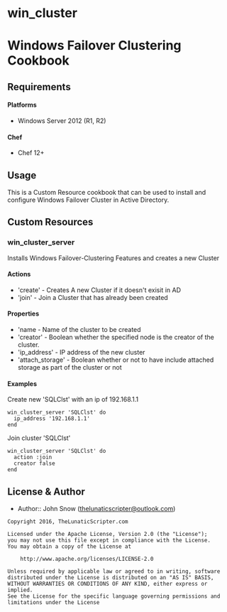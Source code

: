 # win_cluster
Windows Failover Clustering Cookbook
===========================

Requirements
------------
#### Platforms
* Windows Server 2012 (R1, R2)

#### Chef
* Chef 12+

Usage
-----
This is a Custom Resource cookbook that can be used to install and configure Windows Failover Cluster in Active Directory.

Custom Resources
----------------
### win_cluster_server
Installs Windows Failover-Clustering Features and creates a new Cluster

#### Actions
- 'create' - Creates A new Cluster if it doesn't exisit in AD
- 'join' - Join a Cluster that has already been created

#### Properties
- 'name - Name of the cluster to be created
- 'creator' - Boolean whether the specified node is the creator of the cluster.
- 'ip_address' - IP address of the new cluster
- 'attach_storage' - Boolean whether or not to have include attached storage as part of the cluster or not

#### Examples
Create new 'SQLClst' with an ip of 192.168.1.1

```
win_cluster_server 'SQLClst' do
  ip_address '192.168.1.1'
end
```

Join cluster 'SQLClst'

```
win_cluster_server 'SQLClst' do
  action :join
  creator false
end
```

License & Author
----------------
- Author:: John Snow (thelunaticscripter@outlook.com)

```text
Copyright 2016, TheLunaticScripter.com

Licensed under the Apache License, Version 2.0 (the "License");
you may not use this file except in compliance with the License.
You may obtain a copy of the License at

    http://www.apache.org/licenses/LICENSE-2.0

Unless required by applicable law or agreed to in writing, software
distributed under the License is distributed on an "AS IS" BASIS,
WITHOUT WARRANTIES OR CONDITIONS OF ANY KIND, either express or implied.
See the License for the specific language governing permissions and
limitations under the License
